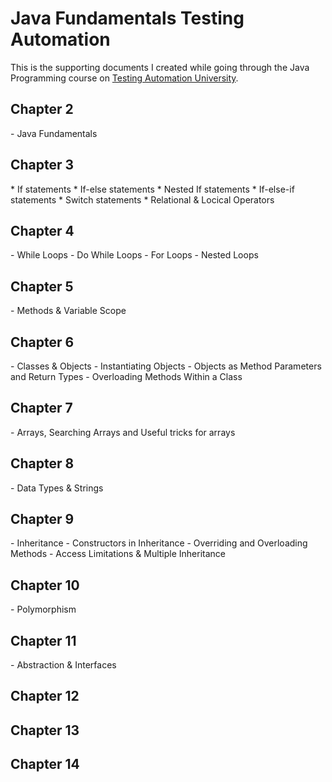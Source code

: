 # Java Fundamentals Testing Automation

This is the supporting documents I created while going through the Java Programming course on [Testing Automation University](https://testautomationu.applitools.com/java-programming-course/). 

<h2>Chapter 2</h2>
- Java Fundamentals 

<h2>Chapter 3</h2>
* If statements
* If-else statements
* Nested If statements
* If-else-if statements
* Switch statements
* Relational & Locical Operators

<h2>Chapter 4</h2>
- While Loops
- Do While Loops
- For Loops
- Nested Loops

<h2>Chapter 5</h2>
- Methods & Variable Scope

<h2>Chapter 6</h2>
- Classes & Objects
- Instantiating Objects
- Objects as Method Parameters and Return Types
- Overloading Methods Within a Class

<h2>Chapter 7</h2>
- Arrays, Searching Arrays and Useful tricks for arrays

<h2>Chapter 8</h2>
- Data Types & Strings

<h2>Chapter 9</h2>
- Inheritance
- Constructors in Inheritance
- Overriding and Overloading Methods
- Access Limitations & Multiple Inheritance

<h2>Chapter 10</h2>
- Polymorphism

<h2>Chapter 11</h2>
- Abstraction & Interfaces

<h2>Chapter 12</h2>


<h2>Chapter 13</h2>


<h2>Chapter 14</h2>
